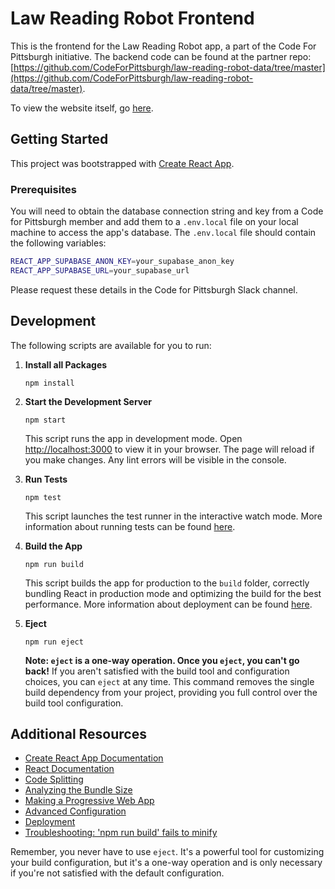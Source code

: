 # Law Reading Robot Frontend

This is the frontend for the Law Reading Robot app, a part of the Code For Pittsburgh initiative. The backend code can be found at the partner repo: [https://github.com/CodeForPittsburgh/law-reading-robot-data/tree/master](https://github.com/CodeForPittsburgh/law-reading-robot-data/tree/master).

To view the website itself, go [here](https://github.io/CodeForPittsburgh/law-reading-robot).

## Getting Started

This project was bootstrapped with [Create React App](https://github.com/facebook/create-react-app).

### Prerequisites

You will need to obtain the database connection string and key from a Code for Pittsburgh member and add them to a `.env.local` file on your local machine to access the app's database. The `.env.local` file should contain the following variables:

```bash
REACT_APP_SUPABASE_ANON_KEY=your_supabase_anon_key
REACT_APP_SUPABASE_URL=your_supabase_url
```

Please request these details in the Code for Pittsburgh Slack channel.

## Development

The following scripts are available for you to run:
1. **Install all Packages**
   ```
   npm install
   ```
2. **Start the Development Server**
   ```
   npm start
   ```
   This script runs the app in development mode. Open [http://localhost:3000](http://localhost:3000) to view it in your browser. The page will reload if you make changes. Any lint errors will be visible in the console.

3. **Run Tests**
   ```
   npm test
   ```
   This script launches the test runner in the interactive watch mode. More information about running tests can be found [here](https://facebook.github.io/create-react-app/docs/running-tests).

4. **Build the App**
   ```
   npm run build
   ```
   This script builds the app for production to the `build` folder, correctly bundling React in production mode and optimizing the build for the best performance. More information about deployment can be found [here](https://facebook.github.io/create-react-app/docs/deployment).

5. **Eject**
   ```
   npm run eject
   ```
   **Note: `eject` is a one-way operation. Once you `eject`, you can't go back!** If you aren't satisfied with the build tool and configuration choices, you can `eject` at any time. This command removes the single build dependency from your project, providing you full control over the build tool configuration.

## Additional Resources

- [Create React App Documentation](https://facebook.github.io/create-react-app/docs/getting-started)
- [React Documentation](https://reactjs.org/)
- [Code Splitting](https://facebook.github.io/create-react-app/docs/code-splitting)
- [Analyzing the Bundle Size](https://facebook.github.io/create-react-app/docs/analyzing-the-bundle-size)
- [Making a Progressive Web App](https://facebook.github.io/create-react-app/docs/making-a-progressive-web-app)
- [Advanced Configuration](https://facebook.github.io/create-react-app/docs/advanced-configuration)
- [Deployment](https://facebook.github.io/create-react-app/docs/deployment)
- [Troubleshooting: 'npm run build' fails to minify](https://facebook.github.io/create-react-app/docs/troubleshooting#npm-run-build-fails-to-minify)

Remember, you never have to use `eject`. It's a powerful tool for customizing your build configuration, but it's a one-way operation and is only necessary if you're not satisfied with the default configuration.
